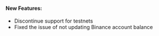 #### New Features:

- Discontinue support for testnets
- Fixed the issue of not updating Binance account balance
